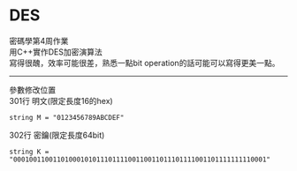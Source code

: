 # DES
密碼學第4周作業  
用C++實作DES加密演算法  
寫得很醜，效率可能很差，熟悉一點bit operation的話可能可以寫得更美一點。

***
參數修改位置  
301行 明文(限定長度16的hex)  

    string M = "0123456789ABCDEF"  

302行 密鑰(限定長度64bit)  

    string K = "0001001100110100010101110111100110011011101111001101111111110001"
